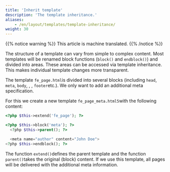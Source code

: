 ```yaml
---
title: 'Inherit template'
description: 'The template inheritance.'
aliases:
    - /en/layout/templates/template-inheritance/
weight: 30
---
```


{{% notice warning %}}
This article is machine translated.
{{% /notice %}}

The structure of a template can vary from simple to complex content. Most templates will be renamed block functions (`block()` and `endblock()`) and divided into areas. These areas can be accessed via template inheritance. This makes individual template changes more transparent.

The template `fe_page.html`is divided into several blocks (including `head`, `meta`, `body`, , , `footer`etc.). We only want to add an additional meta specification.

For this we create a new template `fe_page_meta.html5`with the following content:

```php
<?php $this->extend('fe_page'); ?>

<?php $this->block('meta'); ?>
  <?php $this->parent(); ?>

  <meta name="author" content="John Doe">
<?php $this->endblock(); ?>
```

The function `extend()`defines the parent template and the function `parent()`takes the original (block) content. If we use this template, all pages will be delivered with the additional meta information.

